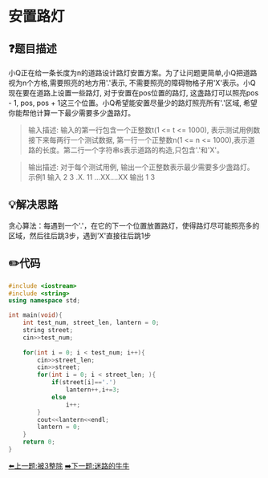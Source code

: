 # 安置路灯

## :question:题目描述
小Q正在给一条长度为n的道路设计路灯安置方案。为了让问题更简单,小Q把道路视为n个方格,需要照亮的地方用'.'表示, 不需要照亮的障碍物格子用'X'表示。小Q现在要在道路上设置一些路灯, 对于安置在pos位置的路灯, 这盏路灯可以照亮pos - 1, pos, pos + 1这三个位置。小Q希望能安置尽量少的路灯照亮所有'.'区域, 希望你能帮他计算一下最少需要多少盏路灯。     
>输入描述:
输入的第一行包含一个正整数t(1 <= t <= 1000), 表示测试用例数
接下来每两行一个测试数据, 第一行一个正整数n(1 <= n <= 1000),表示道路的长度。第二行一个字符串s表示道路的构造,只包含'.'和'X'。

>输出描述:
对于每个测试用例, 输出一个正整数表示最少需要多少盏路灯。
示例1
输入
2
3
.X.
11
...XX....XX
输出
1
3

## :bulb:解决思路
贪心算法：每遇到一个'.'，在它的下一个位置放置路灯，使得路灯尽可能照亮多的区域，然后往后跳3步，遇到'X'直接往后跳1步

## :pencil2:代码
```c++
#include <iostream>
#include <string>
using namespace std;

int main(void){
    int test_num, street_len, lantern = 0;
    string street;
    cin>>test_num;
    
    for(int i = 0; i < test_num; i++){
        cin>>street_len;
        cin>>street;
        for(int i = 0; i < street_len; ){
            if(street[i]=='.')
                lantern++,i+=3;
            else
                i++;
        }
        cout<<lantern<<endl;
        lantern = 0;
    }
    return 0;
}
```
[:arrow_left:上一题:被3整除](CountNumsDividedBy3.md)
[:arrow_right:下一题:迷路的牛牛](#)